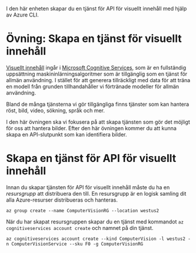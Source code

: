 I den här enheten skapar du en tjänst för API för visuellt innehåll med hjälp av Azure CLI.

# <a name="exercise-create-a-computer-vision-service"></a>Övning: Skapa en tjänst för visuellt innehåll

[Visuellt innehåll](/azure/cognitive-services/computer-vision/home) ingår i [Microsoft Cognitive Services](/azure/cognitive-services/welcome), som är en fullständig uppsättning maskininlärningsalgoritmer som är tillgänglig som en tjänst för allmän användning. I stället för att generera tillräckligt med data för att träna en modell från grunden tillhandahåller vi förtränade modeller för allmän användning.

Bland de många tjänsterna vi gör tillgängliga finns tjänster som kan hantera röst, bild, video, sökning, språk och mer.

I den här övningen ska vi fokusera på att skapa tjänsten som gör det möjligt för oss att hantera bilder. Efter den här övningen kommer du att kunna skapa en API-slutpunkt som kan identifiera bilder.

# <a name="create-a-computer-vision-api-service"></a>Skapa en tjänst för API för visuellt innehåll

Innan du skapar tjänsten för API för visuellt innehåll måste du ha en *resursgrupp* att distribuera den till. En resursgrupp är en logisk samling dit alla Azure-resurser distribueras och hanteras.

```azurecli
az group create --name ComputerVisionRG --location westus2
```

När du har skapat resursgruppen skapar du en tjänst med kommandot `az cognitiveservices account create` och namnet på din tjänst. 

```azurecli
az cognitiveservices account create --kind ComputerVision -l westus2 -n ComputerVisionService --sku F0 -g ComputerVisionRG
```
